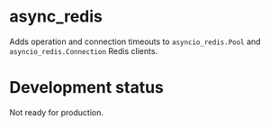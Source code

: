 async_redis
===========

Adds operation and connection timeouts to `asyncio_redis.Pool` and `asyncio_redis.Connection` Redis clients.

Development status
==================

Not ready for production.

